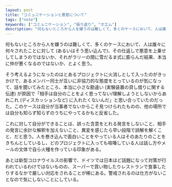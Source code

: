 ```yaml
---
layout: post
title: "コミュニケーションと悪意について"
tags: ["note"]
keywords: ["コミュニケーション", "振り返り", "ポエム"]
description: "何もないところから人を嫌うのは難しくて、多くのケースにおいて、人は誰々に何々されたことに対して (あるいはそう思い込んで)、その仕返しで悪意を上乗せしてしまうのではないか、それがラリーの間に雪だるま式に膨らんだ結果、本当に仲が悪くなるのではないか、ということをよく思う。"
---
```


何もないところから人を嫌うのは難しくて、多くのケースにおいて、人は誰々に何々されたことに対して (あるいはそう思い込んで)、その仕返しで悪意を上乗せしてしまうのではないか、それがラリーの間に雪だるま式に膨らんだ結果、本当に仲が悪くなるのではないか、とよく思う。

そう考えるようになったのはとあるプロジェクトに火消しとして入ったのがきっかけで、あるメンバー同士が互いに非協力的な態度をとっているのが気になって、話を聞いてみたところ、本当に小さな勘違い (実験装置の貸し借りに関する伝達) が原因で「相手は自分のことをよく思ってない/理解しようとしないからあれこれ (ディスカッションなど) に入れたくないんだ」と思い合っていたのだった。このケースは自分が当事者でないからこそ見つけられたものの、他の場所では自分も知らず知らずのうちにやってるかもと反省した。

これに対して自分ができることは、誤った含意をとれる発言をしないこと、相手の発言に余計な解釈を加えないこと、異変を感じたら早い段階で誤解を解くこと、だと思う。人を巻き込んで面白いことをやっている人はそのあたりのことをきちんとしているし、どのプロジェクトに入っても喧嘩している人は話し方やメールの文体で自ら火種を作っている印象がある。

あとは新型コロナウイルスの影響で、ドイツでは日本ほど話題になって対策が行われているわけではないものの、スーパーで買い物したりレストランで食事したりするなかで厳しい対応をされることが稀にある。警戒されるのは仕方がないことなので気にしないことにしている。
